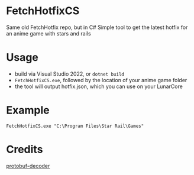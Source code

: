 # FetchHotfixCS
 Same old FetchHotfix repo, but in C#
 Simple tool to get the latest hotfix for an anime game with stars and rails

# Usage
- build via Visual Studio 2022, or `dotnet build`
- `FetchHotfixCS.exe`, followed by the location of your anime game folder
- the tool will output hotfix.json, which you can use on your LunarCore

# Example
 `FetchHotfixCS.exe "C:\Program Files\Star Rail\Games"`
 
# Credits
 [protobuf-decoder](https://github.com/good-tools/protobuf-decoder)
